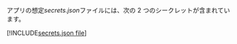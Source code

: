 アプリの想定*secrets.json*ファイルには、次の 2 つのシークレットが含まれています。

[!INCLUDE[secrets.json file](secrets-json-file.md)]